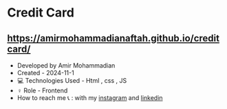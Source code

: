# Credit Card

https://amirmohammadianaftah.github.io/creditcard/
  - 
- Developed by Amir Mohammadian
- Created - 2024-11-1
- 💻 Technologies Used - Html , css , JS
- ♀️ Role - Frontend
- How to reach me 📞 : with my [instagram](https://www.instagram.com/amirmohammadian.web) and [linkedin](https://www.linkedin.com/in/amir-mohammadian-aa571b31b/)
